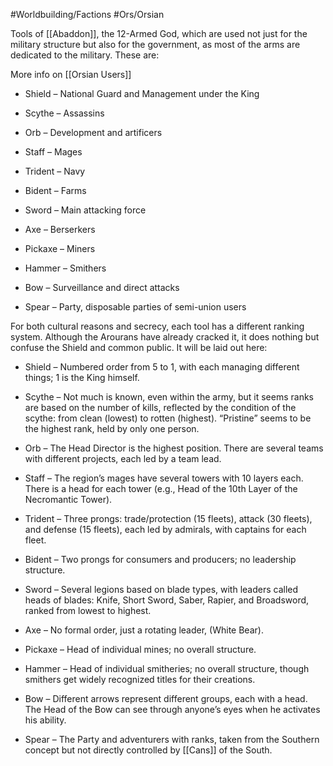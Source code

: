 #Worldbuilding/Factions #Ors/Orsian 

Tools of [[Abaddon]], the 12-Armed God, which are used not just for the military structure but also for the government, as most of the arms are dedicated to the military. These are:

More info on [[Orsian Users]]

- Shield – National Guard and Management under the King
    
- Scythe – Assassins
    
- Orb – Development and artificers
    
- Staff – Mages
    
- Trident – Navy
    
- Bident – Farms
    
- Sword – Main attacking force
    
- Axe – Berserkers
    
- Pickaxe – Miners
    
- Hammer – Smithers
    
- Bow – Surveillance and direct attacks
    
- Spear – Party, disposable parties of semi-union users
    

For both cultural reasons and secrecy, each tool has a different ranking system. Although the Arourans have already cracked it, it does nothing but confuse the Shield and common public. It will be laid out here:

- Shield – Numbered order from 5 to 1, with each managing different things; 1 is the King himself.
    
- Scythe – Not much is known, even within the army, but it seems ranks are based on the number of kills, reflected by the condition of the scythe: from clean (lowest) to rotten (highest). “Pristine” seems to be the highest rank, held by only one person.
    
- Orb – The Head Director is the highest position. There are several teams with different projects, each led by a team lead.
    
- Staff – The region’s mages have several towers with 10 layers each. There is a head for each tower (e.g., Head of the 10th Layer of the Necromantic Tower).
    
- Trident – Three prongs: trade/protection (15 fleets), attack (30 fleets), and defense (15 fleets), each led by admirals, with captains for each fleet.
    
- Bident – Two prongs for consumers and producers; no leadership structure.
    
- Sword – Several legions based on blade types, with leaders called heads of blades: Knife, Short Sword, Saber, Rapier, and Broadsword, ranked from lowest to highest.
    
- Axe – No formal order, just a rotating leader,   (White Bear).
    
- Pickaxe – Head of individual mines; no overall structure.
    
- Hammer – Head of individual smitheries; no overall structure, though smithers get widely recognized titles for their creations.
    
- Bow – Different arrows represent different groups, each with a head. The Head of the Bow can see through anyone’s eyes when he activates his ability.
    
- Spear – The Party and adventurers with ranks, taken from the Southern concept but not directly controlled by [[Cans]] of the South.
